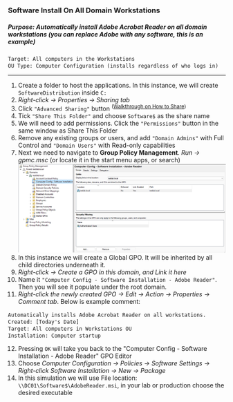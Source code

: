 ### Software Install On All Domain Workstations
##### Purpose: Automatically install Adobe Acrobat Reader on all domain workstations (you can replace Adobe with any software, this is an example)  
```
Target: All computers in the Workstations  
OU Type: Computer Configuration (installs regardless of who logs in)  
```
---

1. Create a folder to host the applications. In this instance, we will create `SoftwareDistribution` inside `C:`
2. *Right-click → Properties → Sharing tab*
3. Click `"Advanced Sharing"` button <sup>([Walkthrough on How to Share](https://github.com/nickbruggen90/LabsVol8021Q/blob/main/Project%201.1:%20Active%20Directory%20and%20Windows%2010%20Integration/Quickguides/Quickguide:%20Fixing%20Network%20Share%20Permissions_.md))</sup>
4. Tick `"Share This Folder"` and choose `Software$` as the share name
5. We will need to add permissions. Click the `"Permissions"` button in the same window as Share This Folder
6. Remove any existing groups or users, and add `"Domain Admins"` with Full Control and `"Domain Users"` with Read-only capabilities
7. Next we need to navigate to **Group Policy Management**. *Run → gpmc.msc* (or locate it in the start menu apps, or search)
![group policy management](https://github.com/nickbruggen90/LabsVol8021Q/blob/main/Project%201.1%3A%20Active%20Directory%20and%20Windows%2010%20Integration/Images2/Screenshot%202025-07-20%20073712.png)
8. In this instance we will create a Global GPO. It will be inherited by all child directories underneath it.
9. *Right-click → Create a GPO in this domain, and Link it here*
10. Name it `"Computer Config - Software Installation - Adobe Reader"`. Then you will see it populate under the root domain.
11. *Right-click the newly created GPO → Edit → Action → Properties → Comment tab*. Below is example comment:
```
Automatically installs Adobe Acrobat Reader on all workstations.
Created: [Today's Date]
Target: All computers in Workstations OU
Installation: Computer startup
``` 
12. Pressing `OK` will take you back to the "Computer Config - Software Installation - Adobe Reader" GPO Editor
13. Choose *Computer Configuration → Policies → Software Settings → Right-click Software Installation → New → Package*
14. In this simulation we will use File location: `\\DC01\Software$\AdobeReader.msi`, in your lab or production choose the desired executable
